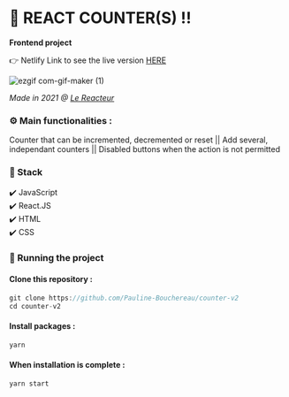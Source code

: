 # 🔢 REACT COUNTER(S) !!

**Frontend project**

👉 Netlify Link to see the live version [HERE](https://react-counter-pb.netlify.app/)  

![ezgif com-gif-maker (1)](https://user-images.githubusercontent.com/80970440/123827509-f941d280-d900-11eb-8007-1219e95e82eb.gif)

_Made in 2021 @ [Le Reacteur](https://www.lereacteur.io/)_

### ⚙️ Main functionalities :

Counter that can be incremented, decremented or reset || Add several, independant counters || Disabled buttons when the action is not permitted 

### 🔧 Stack

✔️ JavaScript  
✔️ React.JS  
✔️ HTML  
✔️ CSS  

### 🚀 Running the project

#### Clone this repository :

```javascript
git clone https://github.com/Pauline-Bouchereau/counter-v2
cd counter-v2
```

#### Install packages :

```javascript
yarn
```

#### When installation is complete :

```javascript
yarn start
```
